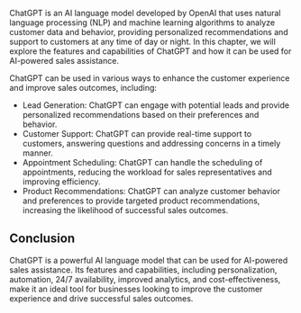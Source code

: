 
ChatGPT is an AI language model developed by OpenAI that uses natural language processing (NLP) and machine learning algorithms to analyze customer data and behavior, providing personalized recommendations and support to customers at any time of day or night. In this chapter, we will explore the features and capabilities of ChatGPT and how it can be used for AI-powered sales assistance.

ChatGPT can be used in various ways to enhance the customer experience and improve sales outcomes, including:

* Lead Generation: ChatGPT can engage with potential leads and provide personalized recommendations based on their preferences and behavior.
* Customer Support: ChatGPT can provide real-time support to customers, answering questions and addressing concerns in a timely manner.
* Appointment Scheduling: ChatGPT can handle the scheduling of appointments, reducing the workload for sales representatives and improving efficiency.
* Product Recommendations: ChatGPT can analyze customer behavior and preferences to provide targeted product recommendations, increasing the likelihood of successful sales outcomes.

Conclusion
----------

ChatGPT is a powerful AI language model that can be used for AI-powered sales assistance. Its features and capabilities, including personalization, automation, 24/7 availability, improved analytics, and cost-effectiveness, make it an ideal tool for businesses looking to improve the customer experience and drive successful sales outcomes.
